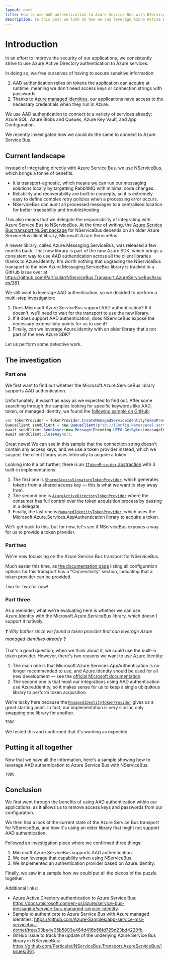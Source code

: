 ```yaml
---
layout: post
title: How to use AAD authentication to Azure Service Bus with NServiceBus
description: In this post we look at how we can leverage Azure Active Directory authentication to Azure Service Bus with NServiceBus to free ourselves of access keys.
---
```


# Introduction

In an effort to improve the security of our applications, we consistently strive to use Azure Active Directory authentication to Azure services.

In doing so, we free ourselves of having to secure sensitive information:

1. AAD authentication relies on tokens the application can acquire at runtime, meaning we don't need access keys or connection strings with passwords.
1. Thanks to [Azure managed identities](https://docs.microsoft.com/en-us/azure/active-directory/managed-identities-azure-resources/overview), our applications have access to the necessary credentials when they run in Azure.

We use AAD authentication to connect to a variety of services already: Azure SQL, Azure Blobs and Queues, Azure Key Vault, and App Configuration.

We recently investigated how we could do the same to connect to Azure Service Bus.

## Current landscape

Instead of integrating directly with Azure Service Bus, we use NServiceBus, which brings a tonne of benefits:

- It is transport-agnostic, which means we can run our messaging solutions locally by targetting RabbitMQ with minimal code changes.
- Reliability and recoverability are built-in concepts, so it is extremely easy to define complex retry policies when a processing error occurs.
- NServiceBus can audit all processed messages to a centralised location for better traceability and troubleshooting.

This also means that we delegate the responsibility of integrating with Azure Service Bus to NServiceBus.
At the time of writing, the [Azure Service Bus transport NuGet package](https://www.nuget.org/packages/NServiceBus.Transport.AzureServiceBus/) for NServiceBus depends on an older Azure Service Bus client library, Microsoft.Azure.ServiceBus.

A newer library, called Azure.Messaging.ServiceBus, was released a few months back.
That new library is part of the new Azure SDK, which brings a consistent way to use AAD authentication across all the client libraries thanks to Azure.Identity.
It's worth nothing that upgrading the NServiceBus transport to the new Azure.Messaging.ServiceBus library is tracked in a GitHub issue over at <https://github.com/Particular/NServiceBus.Transport.AzureServiceBus/issues/361>.

We still want to leverage AAD authentication, so we decided to perform a multi-step investigation:

1. Does Microsoft.Azure.ServiceBus support AAD authentication? If it doesn't, we'll need to wait for the transport to use the new library.
1. If it does support AAD authentication, does NServiceBus expose the necessary extensilibity points for us to use it?
1. Finally, can we leverage Azure.Identity with an older library that's not part of the new Azure SDK?

Let us perform some detective work.

## The investigation

### Part one

We first want to find out whether the Microsoft.Azure.ServiceBus library supports AAD authentication.

Unfortunately, it wasn't as easy as we expected to find out.
After some searching through the samples looking for specific keywords like AAD, token, or managed identity, we found the [following sample on GitHub](https://github.com/Azure-Samples/app-service-msi-servicebus-dotnet/blob/03be4e05b5803e464d416b66fd729d23bd4220fb/WebAppServiceBus/WebAppServiceBus/Controllers/HomeController.cs#L62-L65):

```csharp
var tokenProvider = TokenProvider.CreateManagedServiceIdentityTokenProvider();
QueueClient sendClient = new QueueClient($"sb://{Config.Namespace}.servicebus.windows.net/", Config.Queue, tokenProvider);
await sendClient.SendAsync(new Message(Encoding.UTF8.GetBytes(messageInfo.MessageToSend)));
await sendClient.CloseAsync();
```

Great news!
We can see in this sample that the connection string doesn't contain any access keys, and we use a token provider instead, which we suspect the client library uses internally to acquire a token.

Looking into it a bit further, there is an [`ITokenProvider` abstraction](https://github.com/Azure/azure-sdk-for-net/blob/Microsoft.Azure.ServiceBus_5.1.3/sdk/servicebus/Microsoft.Azure.ServiceBus/src/Primitives/ITokenProvider.cs) with 3 built-in implementations:

1. The first one is [`SharedAccessSignatureTokenProvider`](https://github.com/Azure/azure-sdk-for-net/blob/Microsoft.Azure.ServiceBus_5.1.3/sdk/servicebus/Microsoft.Azure.ServiceBus/src/Primitives/SharedAccessSignatureTokenProvider.cs), which generates tokens from a shared access key &mdash; this is what we want to stay away from.
1. The second one is [`AzureActiveDirectoryTokenProvider`](https://github.com/Azure/azure-sdk-for-net/blob/Microsoft.Azure.ServiceBus_5.1.3/sdk/servicebus/Microsoft.Azure.ServiceBus/src/Primitives/AzureActiveDirectoryTokenProvider.cs) where the consumer has full control over the token acquisition process by passing in a delegate.
1. Finally, the last one is [`ManagedIdentityTokenProvider`](https://github.com/Azure/azure-sdk-for-net/blob/Microsoft.Azure.ServiceBus_5.1.3/sdk/servicebus/Microsoft.Azure.ServiceBus/src/Primitives/ManagedIdentityTokenProvider.cs), which uses the Microsoft.Azure.Services.AppAuthentication library to acquire a token.

We'll get back to this, but for now, let's see if NServiceBus exposes a way for us to provide a token provider.

### Part two

We're now focussing on the Azure Service Bus transport for NServiceBus.

Much easier this time, as [the documentation page](https://docs.particular.net/transports/azure-service-bus/configuration#connectivity) listing all configuration options for this transport has a "Connectivity" section, indicating that a token provider can be provided.

Two for two for now!

### Part three

As a reminder, what we're evaluating here is whether we can use Azure.Identity with the Microsoft.Azure.ServiceBus library, which doesn't support it natively.

❓ _Why bother since we found a token provider that can leverage Azure managed identities already_ ❓

That's a good question;
when we think about it, we could use the built-in token provider.
However, there's two reasons we want to use Azure.Identity:

1. The main one is that Microsoft.Azure.Services.AppAuthentication is no longer recommended to use, and Azure.Identity should be used for all new development &mdash; see the [official Microsoft documentation](https://docs.microsoft.com/en-us/dotnet/api/overview/azure/service-to-service-authentication).
1. The second one is that most our integrations using AAD authentication use Azure.Identity, so it makes sense for us to keep a single ubiquitous library to perform token acquisition.

We're lucky here because the [`ManagedIdentityTokenProvider`](https://github.com/Azure/azure-sdk-for-net/blob/main/sdk/servicebus/Microsoft.Azure.ServiceBus/src/Primitives/ManagedIdentityTokenProvider.cs) gives us a great starting point.
In fact, our implementation is very similar, only swapping one library for another.

```csharp
TODO
```

We tested this and confirmed that it's working as expected.

## Putting it all together

Now that we have all the information, here's a sample showing how to leverage AAD authentication to Azure Service Bus with NServiceBus:

```csharp
TODO
```

## Conclusion

We first went through the benefits of using AAD authentication within our applications, as it allows us to remove access keys and passwords from our configuration.

We then had a look at the current state of the Azure Service Bus transport for NServiceBus, and how it's using an older library that might not support AAD authentication.

Followed an investigation piece where we confirmed three things:

1. Microsoft.Azure.ServiceBus supports AAD authentication.
1. We can leverage that capability when using NServiceBus.
1. We implemented an authentication provider based on Azure.Identity.

Finally, we saw in a sample how we could put all the pieces of the puzzle together.

Additional links:

- Azure Active Directory authentication to Azure Service Bus: <https://docs.microsoft.com/en-us/azure/service-bus-messaging/service-bus-managed-service-identity>.
- Sample to authenticate to Azure Service Bus with Azure managed identities: <https://github.com/Azure-Samples/app-service-msi-servicebus-dotnet/tree/03be4e05b5803e464d416b66fd729d23bd4220fb>.
- GitHub issue to track the update of the underlying Azure Service Bus library in NServiceBus: <https://github.com/Particular/NServiceBus.Transport.AzureServiceBus/issues/361>.
